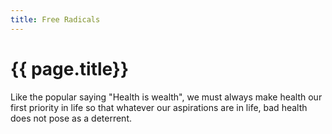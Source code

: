 ```yaml
---
title: Free Radicals
---
```


# {{ page.title}}

Like the popular saying "Health is wealth", we must always make health our first priority in life so that whatever our aspirations are in life, bad health does not pose as a deterrent.
